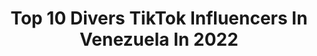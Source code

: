 ---
title: Top 10 Divers TikTok Influencers In Venezuela In 2022
description: >-
  Find top divers TikTok influencers in Venezuela in 2022. Most popular hashtags: #parati #foryou #fy #tiktok.
platform: TikTok
hits: 8
text_top: Identify the most popular TikTok influencers on inBeat.
text_bottom: Our platform holds 8 TikTok influencers like this in Venezuela for you to work with.
profiles:
  - username: "mariemvelazco6"
    fullname: >-
      Mariem Velazco
    bio: >-
      MI 2018 just for fun solo por diversión Ig: @mariemvelazco
    location: "Venezuela"
    followers: 5583
    engagement: 887
    commentsToLikes: 0.019645
    id: ckbal4ay8c1m30j23a2oq6qk4
    verified: false
    hashtags: "#tiktok, #foryou, #fy, #tiktokvenezuela"
  - username: "nutricionxcoach"
    fullname: >-
      nutricionxcoach
    bio: >-
      Nutricion con diversion. Asesoria nutricional personalizada ig. nutricionxcoach
    location: "Venezuela"
    followers: 78200
    engagement: 703
    commentsToLikes: 0.041458
    id: ck9f1tv48a15e0j78ns9ge3h2
    verified: false
    hashtags: "#ejercicio, #fitness, #reto, #nutrici"
  - username: "lau_vipfit"
    fullname: >-
      Laura  Fuentes
    bio: >-
      Ejercicios, familia, diversión y algo más 💪🏼🤗👨‍👩‍👧‍👦
    location: "Venezuela"
    followers: 924500
    engagement: 781
    commentsToLikes: 0.011939
    id: ck9ey69gmuitc0j78fg7jjvzo
    verified: false
    hashtags: "#trainer, #fitnesstips, #fitnesstipsforwomen, #fitchallenge"
  - username: "qumran20"
    fullname: >-
      qum20
    bio: >-
      Tequeños,🥖Fiestas 🥂 y más Te Ofrezco Tips e Ideas📚 Necesitas Asesoria?👇🏻
    location: "Venezuela"
    followers: 131800
    engagement: 531
    commentsToLikes: 0.300856
    id: ckdbah9ou5xen0j23w5vhtxnq
    verified: false
    hashtags: "#decoraciones, #escarcha, #arreglos, #letras"
  - username: "leniart"
    fullname: >-
      Leniart
    bio: >-
      "La risa es el alimento del alma". 🇻🇪🇻🇪🇻🇪 ig: @soyleniart
    location: "Venezuela"
    followers: 29200
    engagement: 1327
    commentsToLikes: 0.023817
    id: ckce5gqynk2aq0j237mqbft8c
    verified: false
    hashtags: "#chiste, #diversion, #fy, #follow"
  - username: "dayiabreutv"
    fullname: >-
      Dayana Abreu
    bio: >-
      Hora de Divertirse😅 📸Sígueme en Instagram y YouTube como DayiAbreuTv
    location: "Venezuela"
    followers: 41600
    engagement: 1220
    commentsToLikes: 0.045009
    id: ck9fx9y4c5n6j0j78iwwvnbc6
    verified: false
    hashtags: "#baile, #fyp, #comedia, #soychona"
  - username: "lucidgb"
    fullname: >-
      Luciana
    bio: >-
      La vida es corta y hay que disfrutarla así sea en Tiktok 😅
    location: "Venezuela"
    followers: 24500
    engagement: 615
    commentsToLikes: 0.034733
    id: cka7o6t8j0ir50i78reaa7pau
    verified: false
    hashtags: "#cuarentena, #parati, #nomakeup, #divertido"
  - username: "the_aaron_boy"
    fullname: >-
      ĘL PÊRRØ ÎŃTĘLËCTÛÅL
    bio: >-
      Un paso a la vez INSTAGRAM: the_aaron_boy ~VENEZOLANO🇻🇪~ 20k?
    location: "Venezuela"
    followers: 14600
    engagement: 1439
    commentsToLikes: 0.038960
    id: ckcu62qc4b8sy0j235r3n40ic
    verified: false
    hashtags: "#fyp, #sad, #viral, #risa"
---